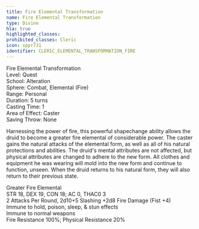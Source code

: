 ```yaml
---
title: Fire Elemental Transformation
name: Fire Elemental Transformation
type: Divine
hla: true
highlighted_classes: 
prohibited_classes: Cleric
icon: sppr731
identifier: CLERIC_ELEMENTAL_TRANSFORMATION_FIRE
---
```

Fire Elemental Transformation  
Level: Quest  
School: Alteration  
Sphere: Combat, Elemental (Fire)  
Range: Personal  
Duration: 5 turns  
Casting Time: 1  
Area of Effect: Caster  
Saving Throw: None  
  
Harnessing the power of fire, this powerful shapechange ability allows the druid to become a greater fire elemental of considerable power. The caster gains the natural attacks of the elemental form, as well as all of his natural protections and abilities. The druid's mental attributes are not affected, but physical attributes are changed to adhere to the new form. All clothes and equipment he was wearing will mold into the new form and continue to function, unseen. When the druid returns to his natural form, they will also return to their previous state.  
  
Greater Fire Elemental  
STR 18, DEX 19, CON 18;  AC 0, THAC0 3  
2 Attacks Per Round, 2d10+5 Slashing +2d8 Fire Damage (Fist +4)  
Immune to hold, poison, sleep, &amp; stun effects  
Immune to normal weapons  
Fire Resistance 100%;  Physical Resistance 20%  
